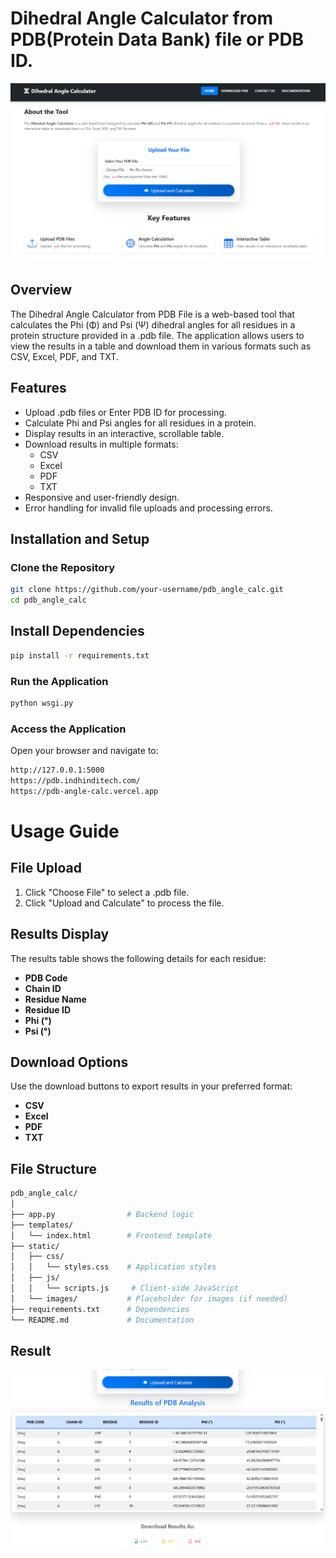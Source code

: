 # Dihedral Angle Calculator from PDB(Protein Data Bank) file or PDB ID.
![Dihedral Angle Calculator](static/images/home.png)

## Overview
The Dihedral Angle Calculator from PDB File is a web-based tool that calculates the Phi (Φ) and Psi (Ψ) dihedral angles for all residues in a protein structure provided in a .pdb file. The application allows users to view the results in a table and download them in various formats such as CSV, Excel, PDF, and TXT.

## Features
- Upload .pdb files or Enter PDB ID for processing.
- Calculate Phi and Psi angles for all residues in a protein.
- Display results in an interactive, scrollable table.
- Download results in multiple formats:
  - CSV
  - Excel
  - PDF
  - TXT
- Responsive and user-friendly design.
- Error handling for invalid file uploads and processing errors.

## Installation and Setup

### Clone the Repository
```bash
git clone https://github.com/your-username/pdb_angle_calc.git
cd pdb_angle_calc
```
## Install Dependencies
```bash
pip install -r requirements.txt
```
### Run the Application
```bash
python wsgi.py

```
### Access the Application
Open your browser and navigate to:
```bash
http://127.0.0.1:5000
https://pdb.indhinditech.com/
https://pdb-angle-calc.vercel.app
```
# Usage Guide

## File Upload
1. Click "Choose File" to select a .pdb file.
2. Click "Upload and Calculate" to process the file.

## Results Display
The results table shows the following details for each residue:
- **PDB Code**
- **Chain ID**
- **Residue Name**
- **Residue ID**
- **Phi (°)**
- **Psi (°)**

## Download Options
Use the download buttons to export results in your preferred format:
- **CSV**
- **Excel**
- **PDF**
- **TXT**

## File Structure
```bash
pdb_angle_calc/
│
├── app.py                # Backend logic
├── templates/
│   └── index.html        # Frontend template
├── static/
│   ├── css/
│   │   └── styles.css    # Application styles
│   ├── js/
│   │   └── scripts.js     # Client-side JavaScript
│   └── images/           # Placeholder for images (if needed)
├── requirements.txt      # Dependencies
└── README.md             # Documentation
```
## Result
![Dihedral Angle Calculator](static/images/result.png)
